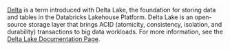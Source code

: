 [Delta](https://go.microsoft.com/fwlink/?linkid=2248260) is a term introduced with Delta Lake, the foundation for storing data and tables in the Databricks Lakehouse Platform. Delta Lake is an open-source storage layer that brings ACID (atomicity, consistency, isolation, and durability) transactions to big data workloads. For more information, see the [Delta Lake Documentation Page](https://docs.delta.io/latest/delta-intro.html).